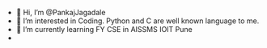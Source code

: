 - 👋 Hi, I’m @PankajJagadale
- 👀 I’m interested in Coding. Python and C are well known language to me.
- 🌱 I’m currently learning FY CSE in AISSMS IOIT Pune
- 

<!---
PankajJagadale/PankajJagadale is a ✨ special ✨ repository because its `README.md` (this file) appears on your GitHub profile.
You can click the Preview link to take a look at your changes.
--->
